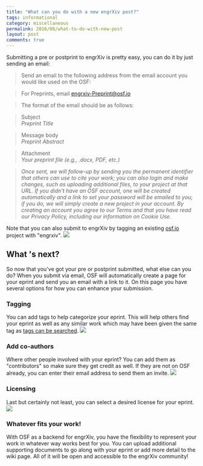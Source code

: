 ```yaml
---
title: "What can you do with a new engrXiv post?"
tags: informational
category: miscellaneous
permalink: 2016/08/what-to-do-with-new-post
layout: post
comments: true
---
```


Submitting a pre or postprint to engrXiv is pretty easy, you can do it by just sending an email:

> Send an email to the following address from the email account you would like used on the OSF:

> For Preprints, email [engrxiv-Preprint@osf.io](mailto:engrxiv-Preprint@osf.io)

> The format of the email should be as follows:

> Subject  
> *Preprint Title*

> Message body  
> *Preprint Abstract*

> Attachment  
> *Your preprint file (e.g., .docx, PDF, etc.)*

> *Once sent, we will follow-up by sending you the permanent identifier that others can use to cite your work; you can also login and make changes, such as uploading additional files, to your project at that URL. If you didn't have an OSF account, one will be created automatically and a link to set your password will be emailed to you; if you do, we will simply create a new project in your account. By creating an account you agree to our Terms and that you have read our Privacy Policy, including our information on Cookie Use.*

Note that you can also submit to engrXiv by tagging an existing [osf.io](http://osf.io) project with "engrxiv".
<img src="https://github.com/OpenEngr/engrXiv/raw/gh-pages/images/engtag.PNG"/>

## What 's next?
So now that you've got your pre or postprint submitted, what else can you do? When you submit via email, OSF will automatically create a page for your eprint and send you an email with a link to it. On this page you have several options for how you can enhance your submission.

### Tagging
You can add tags to help categorize your eprint. This will help others find your eprint as well as any similar work which may have been given the same tag as [tags can be searched](https://osf.io/search/?q=(tags:"design")).
<img src="https://github.com/OpenEngr/engrXiv/raw/gh-pages/images/tagging.PNG"/>

### Add co-authors
Where other people involved with your eprint? You can add them as "contributors" so make sure they get credit as well. If they are not on OSF already, you can enter their email address to send them an invite.
<img src="https://github.com/OpenEngr/engrXiv/raw/gh-pages/images/add_cont.PNG"/>

### Licensing
Last but certainly not least, you can select a desired license for your eprint.
<img src="https://github.com/OpenEngr/engrXiv/raw/gh-pages/images/licensing.PNG"/>

### Whatever fits your work!
With OSF as a backend for engrXiv, you have the flexibility to represent your work in whatever way works best for you. You can upload additional supporting documents to go along with your eprint or add more detail to the wiki page. All of it will be open and accessible to the engrXiv community!
